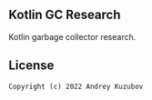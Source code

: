## Kotlin GC Research 

Kotlin garbage collector research.

## License
```
Copyright (c) 2022 Andrey Kuzubov
```

